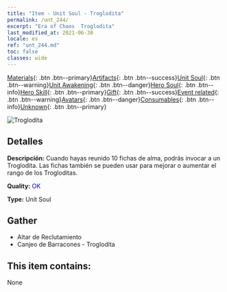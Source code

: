 ```yaml
---
title: "Item - Unit Soul - Troglodita"
permalink: /unt_244/
excerpt: "Era of Chaos  Troglodita"
last_modified_at: 2021-06-30
locale: es
ref: "unt_244.md"
toc: false
classes: wide
---
```

 [Materials](/ItemsES/){: .btn .btn--primary}[Artifacts](/ItemsES/Artifacts/){: .btn .btn--success}[Unit Soul](/ItemsES/UnitSoul/){: .btn .btn--warning}[Unit Awakening](/ItemsES/UnitAwakening/){: .btn .btn--danger}[Hero Soul](/ItemsES/HeroSoul/){: .btn .btn--info}[Hero Skill](/ItemsES/HeroSkill/){: .btn .btn--primary}[Gift](/ItemsES/Gift/){: .btn .btn--success}[Event related](/ItemsES/Events/){: .btn .btn--warning}[Avatars](/ItemsES/Avatars/){: .btn .btn--danger}[Consumables](/ItemsES/Consumables/){: .btn .btn--info}[Unknown](/ItemsES/Unknown/){: .btn .btn--primary}

 ![Troglodita](/images/u/ti_dongxueren.jpg)

## Detalles
 **Descripción:** Cuando hayas reunido 10 fichas de alma, podrás invocar a un Troglodita. Las fichas también se pueden usar para mejorar o aumentar el rango de los Trogloditas.

 **Quality:** <span style="color: #0000CD">OK</span>

 **Type:** Unit Soul

## Gather

*    Altar de Reclutamiento 
*    Canjeo de Barracones - Troglodita 

## This item contains:

  None


